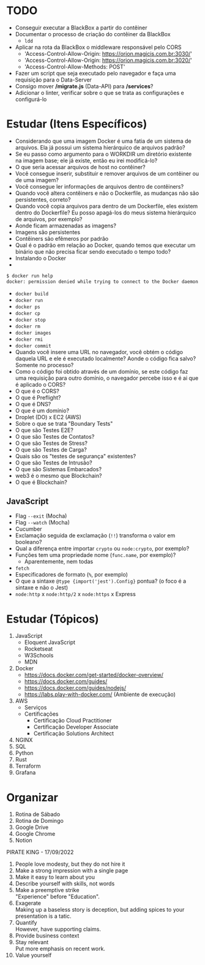 # TODO

- Conseguir executar a BlackBox a partir do contêiner
- Documentar o processo de criação do contêiner da BlackBox
    + `ldd`
- Aplicar na rota da BlackBox o middleware responsável pelo CORS
    + 'Access-Control-Allow-Origin: https://orion.magicis.com.br:3030/'
    + 'Access-Control-Allow-Origin: https://orion.magicis.com.br:3020/'
    + 'Access-Control-Allow-Methods: POST'
- Fazer um script que seja executado pelo navegador e faça uma requisição para o Data-Server
- Consigo mover **/migrate.js** (Data-API) para **/services**?
- Adicionar o linter, verificar sobre o que se trata as configurações e configurá-lo

# Estudar (Itens Específicos)

- Considerando que uma imagem Docker é uma fatia de um sistema de arquivos. Ela já possui um sistema hierárquico de arquivos padrão?
- Se eu passo como argumento para o WORKDIR um diretório existente na imagem base; ele já existe, então eu irei modificá-lo?
- O que seria acessar arquivos de host no contêiner?
- Você consegue inserir, substituir e remover arquivos de um contêiner ou de uma imagem?
- Você consegue ler informações de arquivos dentro de contêiners?
- Quando você altera contêiners e não o Dockerfile, as mudanças não são persistentes, correto?
- Quando você copia arquivos para dentro de um Dockerfile, eles existem dentro do Dockerfile? Eu posso apagá-los do meus sistema hierárquico de arquivos, por exemplo?
- Aonde ficam armazenadas as imagens?
- Imagens são persistentes
- Contêiners são efêmeros por padrão
- Qual é o padrão em relação ao Docker, quando temos que executar um binário que não precisa ficar sendo executado o tempo todo?
- Instalando o Docker
- 

```Bash
$ docker run help
docker: permission denied while trying to connect to the Docker daemon socket at unix:///var/run/docker.sock: Head "http://%2Fvar%2Frun%2Fdocker.sock/_ping": dial unix /var/run/docker.sock: connect: permission denied.
```

- `docker build`
- `docker run`
- `docker ps`
- `docker cp`
- `docker stop`
- `docker rm`
- `docker images`
- `docker rmi`
- `docker commit`
- Quando você insere uma URL no navegador, você obtém o código daquela URL e ele é executado localmente? Aonde o código fica salvo? Somente no processo?
- Como o código foi obtido através de um domínio, se este código faz uma requisição para outro domínio, o navegador percebe isso e é ai que é aplicado o CORS?
- O que é o CORS?
- O que é Preflight?
- O que é DNS?
- O que é um domínio?
- Droplet (DO) x EC2 (AWS)
- Sobre o que se trata "Boundary Tests"
- O que são Testes E2E?
- O que são Testes de Contatos?
- O que são Testes de Stress?
- O que são Testes de Carga?
- Quais são os "testes de segurança" existentes?
- O que são Testes de Intrusão?
- O que são Sistemas Embarcados?
- web3 é o mesmo que Blockchain?
- O que é Blockchain?

## JavaScript

- Flag `--exit` (Mocha)
- Flag `--watch` (Mocha)
- Cucumber
- Exclamação seguida de exclamação (`!!`) transforma o valor em booleano?
- Qual a diferença entre importar `crypto` ou `node:crypto`, por exemplo?
- Funções tem uma propriedade nome (`func.name`, por exemplo)?
    + Aparentemente, nem todas
- `fetch`
- Especificadores de formato (`%`, por exemplo)
- O que a sintaxe `@type {import('jest').Config}` pontua? (o foco é a sintaxe e não o Jest)
- `node:http` x `node:http/2` x `node:https` x Express

# Estudar (Tópicos)

1. JavaScript
    + Eloquent JavaScript
    + Rocketseat
    + W3Schools
    + MDN
2. Docker
    + https://docs.docker.com/get-started/docker-overview/
    + https://docs.docker.com/guides/
    + https://docs.docker.com/guides/nodejs/
    + https://labs.play-with-docker.com/ (Ambiente de execução)
3. AWS
    + Serviços
    + Certificações
        - Certificação Cloud Practitioner
        - Certificação Developer Associate
        - Certificação Solutions Architect
4. NGINX
5. SQL
6. Python
7. Rust
8. Terraform
9. Grafana

# Organizar

1. Rotina de Sábado
2. Rotina de Domingo
3. Google Drive
4. Google Chrome
5. Notion

PIRATE KING - 17/09/2022
1. People love modesty, but they do not hire it
2. Make a strong impression with a single page
3. Make it easy to learn about you
4. Describe yourself with skills, not words
5. Make a preemptive strike  
    "Experience" before "Education".
6. Exagerate  
    Making up a baseless story is deception, but adding spices to your presentation is a tatic.
7. Quantify  
    However, have supporting claims.
8. Provide business context
9. Stay relevant  
    Put more emphasis on recent work.
10. Value yourself